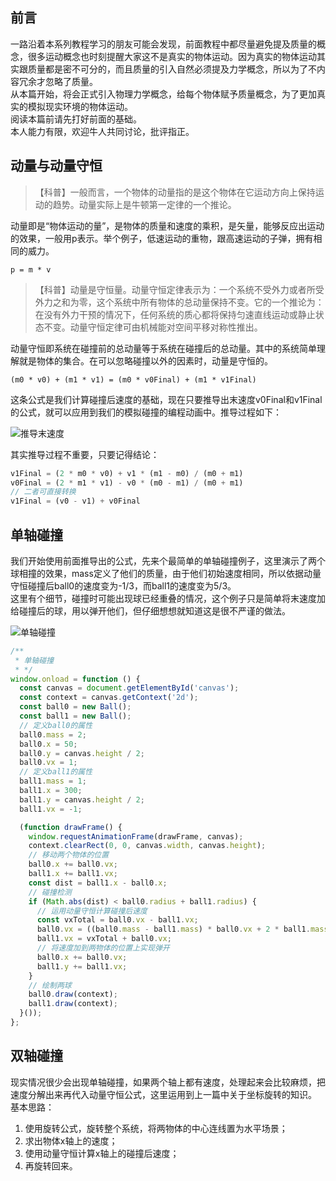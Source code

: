 ## 前言

一路沿着本系列教程学习的朋友可能会发现，前面教程中都尽量避免提及质量的概念，很多运动概念也时刻提醒大家这不是真实的物体运动。因为真实的物体运动其实跟质量都是密不可分的，而且质量的引入自然必须提及力学概念，所以为了不内容冗余才忽略了质量。  
从本篇开始，将会正式引入物理力学概念，给每个物体赋予质量概念，为了更加真实的模拟现实环境的物体运动。  
阅读本篇前请先打好前面的基础。  
本人能力有限，欢迎牛人共同讨论，批评指正。

## 动量与动量守恒

> 【科普】一般而言，一个物体的动量指的是这个物体在它运动方向上保持运动的趋势。动量实际上是牛顿第一定律的一个推论。

动量即是“物体运动的量”，是物体的质量和速度的乘积，是矢量，能够反应出运动的效果，一般用p表示。举个例子，低速运动的重物，跟高速运动的子弹，拥有相同的威力。  

    p = m * v

> 【科普】动量是守恒量。动量守恒定律表示为：一个系统不受外力或者所受外力之和为零，这个系统中所有物体的总动量保持不变。它的一个推论为：在没有外力干预的情况下，任何系统的质心都将保持匀速直线运动或静止状态不变。动量守恒定律可由机械能对空间平移对称性推出。

动量守恒即系统在碰撞前的总动量等于系统在碰撞后的总动量。其中的系统简单理解就是物体的集合。在可以忽略碰撞以外的因素时，动量是守恒的。  

    (m0 * v0) + (m1 * v1) = (m0 * v0Final) + (m1 * v1Final)

这条公式是我们计算碰撞后速度的基础，现在只要推导出末速度v0Final和v1Final的公式，就可以应用到我们的模拟碰撞的编程动画中。推导过程如下：

![推导末速度][1]

其实推导过程不重要，只要记得结论：  

```javascript
v1Final = (2 * m0 * v0) + v1 * (m1 - m0) / (m0 + m1)
v0Final = (2 * m1 * v1) - v0 * (m0 - m1) / (m0 + m1)
// 二者可直接转换
v1Final = (v0 - v1) + v0Final
```

## 单轴碰撞

我们开始使用前面推导出的公式，先来个最简单的单轴碰撞例子，这里演示了两个球相撞的效果，mass定义了他们的质量，由于他们初始速度相同，所以依据动量守恒碰撞后ball0的速度变为-1/3，而ball1的速度变为5/3。  
这里有个细节，碰撞时可能出现球已经重叠的情况，这个例子只是简单将末速度加给碰撞后的球，用以弹开他们，但仔细想想就知道这是很不严谨的做法。  

![单轴碰撞][2]

```javascript
/**
 * 单轴碰撞
 * */
window.onload = function () {
  const canvas = document.getElementById('canvas');
  const context = canvas.getContext('2d');
  const ball0 = new Ball();
  const ball1 = new Ball();
  // 定义ball0的属性
  ball0.mass = 2;
  ball0.x = 50;
  ball0.y = canvas.height / 2;
  ball0.vx = 1;
  // 定义ball1的属性
  ball1.mass = 1;
  ball1.x = 300;
  ball1.y = canvas.height / 2;
  ball1.vx = -1;

  (function drawFrame() {
    window.requestAnimationFrame(drawFrame, canvas);
    context.clearRect(0, 0, canvas.width, canvas.height);
    // 移动两个物体的位置
    ball0.x += ball0.vx;
    ball1.x += ball1.vx;
    const dist = ball1.x - ball0.x;
    // 碰撞检测
    if (Math.abs(dist) < ball0.radius + ball1.radius) {
      // 运用动量守恒计算碰撞后速度
      const vxTotal = ball0.vx - ball1.vx;
      ball0.vx = ((ball0.mass - ball1.mass) * ball0.vx + 2 * ball1.mass * ball1.vx) / (ball0.mass + ball1.mass);
      ball1.vx = vxTotal + ball0.vx;
      // 将速度加到两物体的位置上实现弹开
      ball0.x += ball0.vx;
      ball1.y += ball1.vx;
    }
    // 绘制两球
    ball0.draw(context);
    ball1.draw(context);
  }());
};
```

## 双轴碰撞

现实情况很少会出现单轴碰撞，如果两个轴上都有速度，处理起来会比较麻烦，把速度分解出来再代入动量守恒公式，这里运用到上一篇中关于坐标旋转的知识。  
基本思路：  

1.  使用旋转公式，旋转整个系统，将两物体的中心连线置为水平场景；
2.  求出物体x轴上的速度；
3.  使用动量守恒计算x轴上的碰撞后速度；
4.  再旋转回来。

[1]: https://nimokuri.github.io/myBlog-backup/assets/【30分钟学完】canvas动画|游戏基础(7)：动量守恒与多物体碰撞/1.png

[2]: https://nimokuri.github.io/myBlog-backup/assets/【30分钟学完】canvas动画|游戏基础(7)：动量守恒与多物体碰撞/2.png

